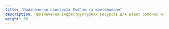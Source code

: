 ```yaml
---
title: "Призначення пристроїв Podʼам та контейнерам"
description: Призначення інфраструктурних ресурсів для ваших робочих навантажень Kubernetes.
weight: 30
---
```

